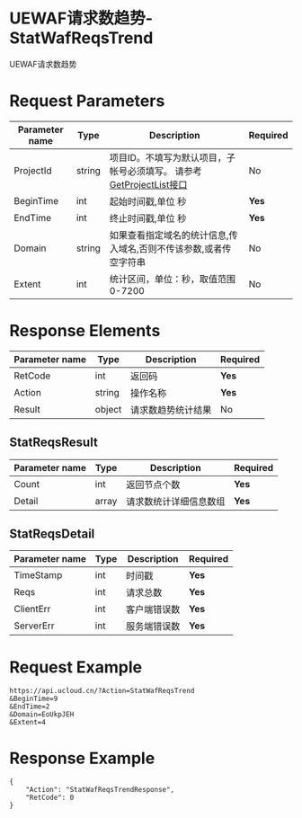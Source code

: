 # UEWAF请求数趋势-StatWafReqsTrend

UEWAF请求数趋势

# Request Parameters
|Parameter name|Type|Description|Required|
|---|---|---|---|
|ProjectId|string|项目ID。不填写为默认项目，子帐号必须填写。 请参考[GetProjectList接口](api/summary/get_project_list)|No|
|BeginTime|int|起始时间戳,单位 秒|**Yes**|
|EndTime|int|终止时间戳,单位 秒|**Yes**|
|Domain|string|如果查看指定域名的统计信息,传入域名,否则不传该参数,或者传空字符串|No|
|Extent|int|统计区间，单位：秒，取值范围0-7200|No|

# Response Elements
|Parameter name|Type|Description|Required|
|---|---|---|---|
|RetCode|int|返回码|**Yes**|
|Action|string|操作名称|**Yes**|
|Result|object|请求数趋势统计结果|No|

## StatReqsResult
|Parameter name|Type|Description|Required|
|---|---|---|---|
|Count|int|返回节点个数|**Yes**|
|Detail|array|请求数统计详细信息数组|**Yes**|

## StatReqsDetail
|Parameter name|Type|Description|Required|
|---|---|---|---|
|TimeStamp|int|时间戳|**Yes**|
|Reqs|int|请求总数|**Yes**|
|ClientErr|int|客户端错误数|**Yes**|
|ServerErr|int|服务端错误数|**Yes**|

# Request Example
```
https://api.ucloud.cn/?Action=StatWafReqsTrend
&BeginTime=9
&EndTime=2
&Domain=EoUkpJEH
&Extent=4
```

# Response Example
```
{
    "Action": "StatWafReqsTrendResponse", 
    "RetCode": 0
}
```

